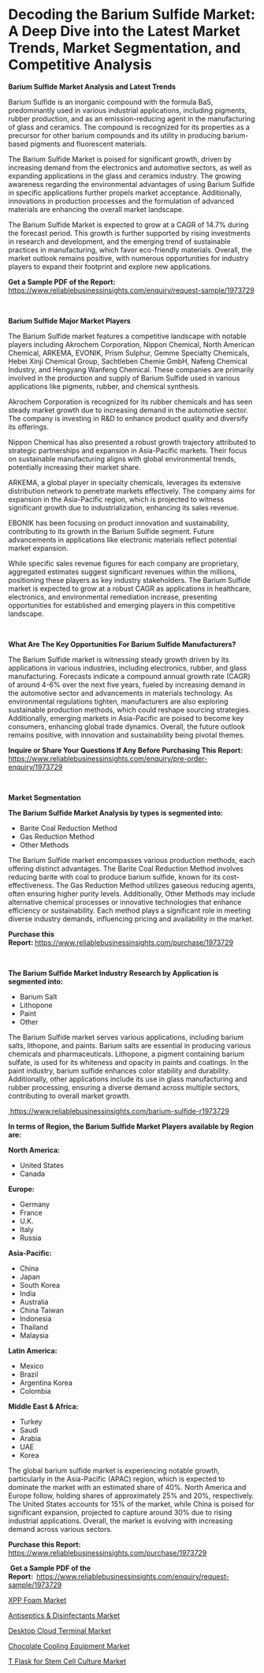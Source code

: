 <p><h1>Decoding the Barium Sulfide Market: A Deep Dive into the Latest Market Trends, Market Segmentation, and Competitive Analysis</h1></p><p><strong>Barium Sulfide Market Analysis and Latest Trends</strong></p>
<p><p>Barium Sulfide is an inorganic compound with the formula BaS, predominantly used in various industrial applications, including pigments, rubber production, and as an emission-reducing agent in the manufacturing of glass and ceramics. The compound is recognized for its properties as a precursor for other barium compounds and its utility in producing barium-based pigments and fluorescent materials.</p><p>The Barium Sulfide Market is poised for significant growth, driven by increasing demand from the electronics and automotive sectors, as well as expanding applications in the glass and ceramics industry. The growing awareness regarding the environmental advantages of using Barium Sulfide in specific applications further propels market acceptance. Additionally, innovations in production processes and the formulation of advanced materials are enhancing the overall market landscape.</p><p>The Barium Sulfide Market is expected to grow at a CAGR of 14.7% during the forecast period. This growth is further supported by rising investments in research and development, and the emerging trend of sustainable practices in manufacturing, which favor eco-friendly materials. Overall, the market outlook remains positive, with numerous opportunities for industry players to expand their footprint and explore new applications.</p></p>
<p><strong>Get a Sample PDF of the Report:&nbsp;</strong> <a href="https://www.reliablebusinessinsights.com/enquiry/request-sample/1973729?utm_campaign=75&utm_medium=2&utm_source=Github&utm_content=ia&utm_term=31012025&utm_id=barium-sulfide">https://www.reliablebusinessinsights.com/enquiry/request-sample/1973729</a></p>
<p>&nbsp;</p>
<p><strong>Barium Sulfide Major Market Players</strong></p>
<p><p>The Barium Sulfide market features a competitive landscape with notable players including Akrochem Corporation, Nippon Chemical, North American Chemical, ARKEMA, EVONIK, Prism Sulphur, Gemme Specialty Chemicals, Hebei Xinji Chemical Group, Sachtleben Chemie GmbH, Nafeng Chemical Industry, and Hengyang Wanfeng Chemical. These companies are primarily involved in the production and supply of Barium Sulfide used in various applications like pigments, rubber, and chemical synthesis.</p><p>Akrochem Corporation is recognized for its rubber chemicals and has seen steady market growth due to increasing demand in the automotive sector. The company is investing in R&D to enhance product quality and diversify its offerings.</p><p>Nippon Chemical has also presented a robust growth trajectory attributed to strategic partnerships and expansion in Asia-Pacific markets. Their focus on sustainable manufacturing aligns with global environmental trends, potentially increasing their market share.</p><p>ARKEMA, a global player in specialty chemicals, leverages its extensive distribution network to penetrate markets effectively. The company aims for expansion in the Asia-Pacific region, which is projected to witness significant growth due to industrialization, enhancing its sales revenue.</p><p>EBONIK has been focusing on product innovation and sustainability, contributing to its growth in the Barium Sulfide segment. Future advancements in applications like electronic materials reflect potential market expansion.</p><p>While specific sales revenue figures for each company are proprietary, aggregated estimates suggest significant revenues within the millions, positioning these players as key industry stakeholders. The Barium Sulfide market is expected to grow at a robust CAGR as applications in healthcare, electronics, and environmental remediation increase, presenting opportunities for established and emerging players in this competitive landscape.</p></p>
<p>&nbsp;</p>
<p><strong>What Are The Key Opportunities For Barium Sulfide Manufacturers?</strong></p>
<p><p>The Barium Sulfide market is witnessing steady growth driven by its applications in various industries, including electronics, rubber, and glass manufacturing. Forecasts indicate a compound annual growth rate (CAGR) of around 4-6% over the next five years, fueled by increasing demand in the automotive sector and advancements in materials technology. As environmental regulations tighten, manufacturers are also exploring sustainable production methods, which could reshape sourcing strategies. Additionally, emerging markets in Asia-Pacific are poised to become key consumers, enhancing global trade dynamics. Overall, the future outlook remains positive, with innovation and sustainability being pivotal themes.</p></p>
<p><strong>Inquire or Share Your Questions If Any Before Purchasing This Report:</strong> <a href="https://www.reliablebusinessinsights.com/enquiry/pre-order-enquiry/1973729?utm_campaign=75&utm_medium=2&utm_source=Github&utm_content=ia&utm_term=31012025&utm_id=barium-sulfide">https://www.reliablebusinessinsights.com/enquiry/pre-order-enquiry/1973729</a></p>
<p>&nbsp;</p>
<p><strong>Market Segmentation</strong></p>
<p><strong>The Barium Sulfide Market Analysis by types is segmented into:</strong></p>
<p><ul><li>Barite Coal Reduction Method</li><li>Gas Reduction Method</li><li>Other Methods</li></ul></p>
<p><p>The Barium Sulfide market encompasses various production methods, each offering distinct advantages. The Barite Coal Reduction Method involves reducing barite with coal to produce barium sulfide, known for its cost-effectiveness. The Gas Reduction Method utilizes gaseous reducing agents, often ensuring higher purity levels. Additionally, Other Methods may include alternative chemical processes or innovative technologies that enhance efficiency or sustainability. Each method plays a significant role in meeting diverse industry demands, influencing pricing and availability in the market.</p></p>
<p><strong>Purchase this Report:&nbsp;</strong><a href="https://www.reliablebusinessinsights.com/purchase/1973729?utm_campaign=75&utm_medium=2&utm_source=Github&utm_content=ia&utm_term=31012025&utm_id=barium-sulfide">https://www.reliablebusinessinsights.com/purchase/1973729</a></p>
<p>&nbsp;</p>
<p><strong>The Barium Sulfide Market Industry Research by Application is segmented into:</strong></p>
<p><ul><li>Barium Salt</li><li>Lithopone</li><li>Paint</li><li>Other</li></ul></p>
<p><p>The Barium Sulfide market serves various applications, including barium salts, lithopone, and paints. Barium salts are essential in producing various chemicals and pharmaceuticals. Lithopone, a pigment containing barium sulfate, is used for its whiteness and opacity in paints and coatings. In the paint industry, barium sulfide enhances color stability and durability. Additionally, other applications include its use in glass manufacturing and rubber processing, ensuring a diverse demand across multiple sectors, contributing to overall market growth.</p></p>
<p><a href="https://www.reliablebusinessinsights.com/barium-sulfide-r1973729?utm_campaign=75&utm_medium=2&utm_source=Github&utm_content=ia&utm_term=31012025&utm_id=barium-sulfide">&nbsp;https://www.reliablebusinessinsights.com/barium-sulfide-r1973729</a></p>
<p><strong>In terms of Region, the Barium Sulfide Market Players available by Region are:</strong></p>
<p>
    <p> <strong> North America: </strong>
        <ul>
            <li>United States</li>
            <li>Canada</li>
        </ul>
        </p> 
    <p> <strong> Europe: </strong>
        <ul>
            <li>Germany</li>
            <li>France</li>
            <li>U.K.</li>
            <li>Italy</li>
            <li>Russia</li>
        </ul>
        </p> 
    <p> <strong> Asia-Pacific: </strong>
        <ul>
            <li>China</li>
            <li>Japan</li>
            <li>South Korea</li>
            <li>India</li>
            <li>Australia</li>
            <li>China Taiwan</li>
            <li>Indonesia</li>
            <li>Thailand</li>
            <li>Malaysia</li>
        </ul>
        </p> 
    <p> <strong> Latin America: </strong>
        <ul>
            <li>Mexico</li>
            <li>Brazil</li>
            <li>Argentina Korea</li>
            <li>Colombia</li>
        </ul>
        </p> 
    <p> <strong> Middle East & Africa: </strong>
        <ul>
            <li>Turkey</li>
            <li>Saudi</li>
            <li>Arabia</li>
            <li>UAE</li>
            <li>Korea</li>
        </ul>
    </p>
    </p>
<p><p>The global barium sulfide market is experiencing notable growth, particularly in the Asia-Pacific (APAC) region, which is expected to dominate the market with an estimated share of 40%. North America and Europe follow, holding shares of approximately 25% and 20%, respectively. The United States accounts for 15% of the market, while China is poised for significant expansion, projected to capture around 30% due to rising industrial applications. Overall, the market is evolving with increasing demand across various sectors.</p></p>
<p><strong>Purchase this Report: </strong><a href="https://www.reliablebusinessinsights.com/purchase/1973729?utm_campaign=75&utm_medium=2&utm_source=Github&utm_content=ia&utm_term=31012025&utm_id=barium-sulfide">https://www.reliablebusinessinsights.com/purchase/1973729</a></p>
<p>&nbsp;<strong>Get a Sample PDF of the Report:&nbsp;&nbsp;</strong><a href="https://www.reliablebusinessinsights.com/enquiry/request-sample/1973729?utm_campaign=75&utm_medium=2&utm_source=Github&utm_content=ia&utm_term=31012025&utm_id=barium-sulfide">https://www.reliablebusinessinsights.com/enquiry/request-sample/1973729</a></p>
<p><strong></strong></p>
<p><p><a href="https://github.com/letisharempel95/Market-Research-Report-List-1/blob/main/xpp-foam-market.md?utm_campaign=75&utm_medium=2&utm_source=Github&utm_content=ia&utm_term=31012025&utm_id=barium-sulfide">XPP Foam Market</a></p><p><a href="https://github.com/ajatawlasta/Market-Research-Report-List-1/blob/main/antiseptics-disinfectants-market.md?utm_campaign=75&utm_medium=2&utm_source=Github&utm_content=ia&utm_term=31012025&utm_id=barium-sulfide">Antiseptics & Disinfectants Market</a></p><p><a href="https://www.linkedin.com/pulse/from-2025-2032-industryrevenue-generation-current-cagr68as-r7iaf?utm_campaign=75&utm_medium=2&utm_source=Github&utm_content=ia&utm_term=31012025&utm_id=barium-sulfide">Desktop Cloud Terminal Market</a></p><p><a href="https://www.linkedin.com/pulse/chocolate-cooling-equipment-market-analysis-2025-2032-competitive-5csef?utm_campaign=75&utm_medium=2&utm_source=Github&utm_content=ia&utm_term=31012025&utm_id=barium-sulfide">Chocolate Cooling Equipment Market</a></p><p><a href="https://www.linkedin.com/pulse/projected-revenue-market-growth-flask-stem-cell-culture-industry-fojbf?utm_campaign=75&utm_medium=2&utm_source=Github&utm_content=ia&utm_term=31012025&utm_id=barium-sulfide">T Flask for Stem Cell Culture Market</a></p></p>